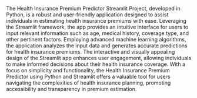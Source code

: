 The Health Insurance Premium Predictor Streamlit Project, developed in Python, is a robust and user-friendly application designed to assist individuals in estimating health insurance premiums with ease. Leveraging the Streamlit framework, the app provides an intuitive interface for users to input relevant information such as age, medical history, coverage type, and other pertinent factors. Employing advanced machine learning algorithms, the application analyzes the input data and generates accurate predictions for health insurance premiums. The interactive and visually appealing design of the Streamlit app enhances user engagement, allowing individuals to make informed decisions about their health insurance coverage. With a focus on simplicity and functionality, the Health Insurance Premium Predictor using Python and Streamlit offers a valuable tool for users navigating the complexities of health insurance planning, promoting accessibility and transparency in premium estimation.
